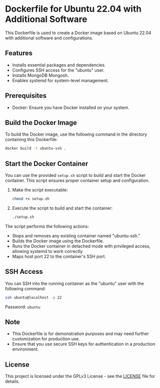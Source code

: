 # Dockerfile for Ubuntu 22.04 with Additional Software

This Dockerfile is used to create a Docker image based on Ubuntu 22.04 with additional software and configurations.

## Features

- Installs essential packages and dependencies.
- Configures SSH access for the "ubuntu" user.
- Installs MongoDB Mongosh.
- Enables systemd for system-level management.

## Prerequisites

- Docker: Ensure you have Docker installed on your system.

## Build the Docker Image

To build the Docker image, use the following command in the directory containing this Dockerfile:

```bash
docker build -t ubuntu-ssh .
```

## Start the Docker Container

You can use the provided `setup.sh` script to build and start the Docker container. This script ensures proper container setup and configuration.

1. Make the script executable:

   ```bash
   chmod +x setup.sh
   ```

2. Execute the script to build and start the container:

   ```bash
   ./setup.sh
   ```

The script performs the following actions:

- Stops and removes any existing container named "ubuntu-ssh."
- Builds the Docker image using the Dockerfile.
- Runs the Docker container in detached mode with privileged access, allowing systemd to work correctly.
- Maps host port 22 to the container's SSH port.

## SSH Access

You can SSH into the running container as the "ubuntu" user with the following command:

```bash
ssh ubuntu@localhost -p 22
```

Password: `ubuntu`

## Note

- This Dockerfile is for demonstration purposes and may need further customization for production use.
- Ensure that you use secure SSH keys for authentication in a production environment.

## License

This project is licensed under the GPLv3 License - see the [LICENSE](LICENSE) file for details.
